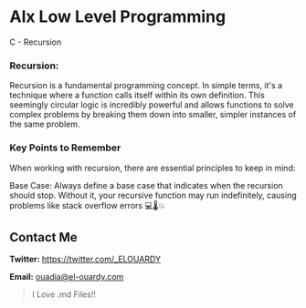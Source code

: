 # Alx Low Level Programming
C - Recursion

### Recursion:
Recursion is a fundamental programming concept. In simple terms, it's a technique where a function calls itself within its own definition. This seemingly circular logic is incredibly powerful and allows functions to solve complex problems by breaking them down into smaller, simpler instances of the same problem.

### Key Points to Remember
When working with recursion, there are essential principles to keep in mind:

Base Case: Always define a base case that indicates when the recursion should stop. Without it, your recursive function may run indefinitely, causing problems like stack overflow errors 💻🌡️💥

## Contact Me
**Twitter:** https://twitter.com/_ELOUARDY

**Email:** ouadia@el-ouardy.com

> I Love .md Files!!
